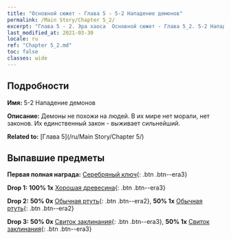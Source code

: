 ```yaml
---
title: "Основной сюжет - Глава 5 - 5-2 Нападение демонов"
permalink: /Main Story/Chapter 5_2/
excerpt: "Глава 5 - 2. Эра хаоса  Основной сюжет - Глава 5_2. 5-2 Нападение демонов"
last_modified_at: 2021-03-30
locale: ru
ref: "Chapter 5_2.md"
toc: false
classes: wide
---
```


## Подробности

 **Имя:** 5-2 Нападение демонов

 **Описание:** Демоны не похожи на людей. В их мире нет морали, нет законов. Их единственный закон - выживает сильнейший.

 **Related to:** [Глава 5](/ru/Main Story/Chapter 5/)

## Выпавшие предметы

 **Первая полная награда:** [Серебряный ключ](/ru/Items/con_693/){: .btn .btn--era3}

 **Drop 1:** **100% 1x** [Хорошая древесина](/ru/Items/mat_13/){: .btn .btn--era3}

 **Drop 2:** **50% 0x** [Обычная ртуть](/ru/Items/mat_8/){: .btn .btn--era2}, **50% 1x** [Обычная ртуть](/ru/Items/mat_8/){: .btn .btn--era2}

 **Drop 3:** **50% 0x** [Свиток заклинания](/ru/Items/con_694/){: .btn .btn--era3}, **50% 1x** [Свиток заклинания](/ru/Items/con_694/){: .btn .btn--era3}

